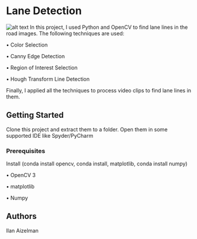 # Lane Detection
![alt text](https://user-images.githubusercontent.com/33227900/47238255-4ba96200-d3ea-11e8-89f0-36b9ff1bbcac.png)
In this project, I used Python and OpenCV to find lane lines in the road images. 
The following techniques are used:

•	Color Selection

•	Canny Edge Detection

•	Region of Interest Selection

•	Hough Transform Line Detection

Finally, I applied all the techniques to process video clips to find lane lines in them.


## Getting Started

Clone this project and extract them to a folder. Open them in some supported IDE like Spyder/PyCharm

### Prerequisites

Install (conda install opencv, conda install, matplotlib, conda install numpy)

• OpenCV 3

• matplotlib

• Numpy

## Authors

Ilan Aizelman
